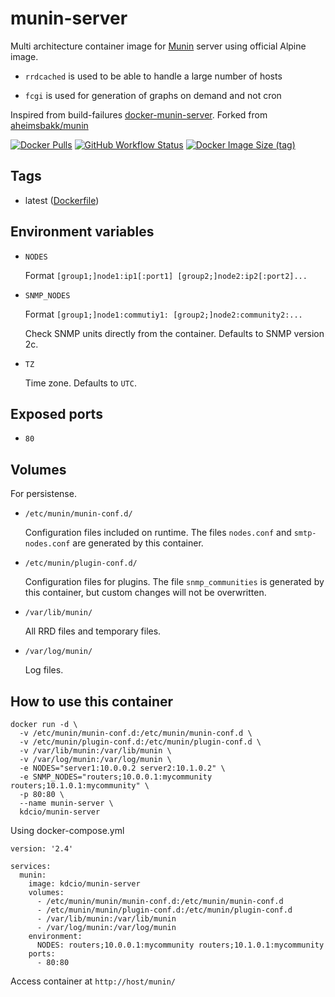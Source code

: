 # munin-server

Multi architecture container image for [Munin](http://munin-monitoring.org/) server using official Alpine image.

* `rrdcached` is used to be able to handle a large number of hosts

* `fcgi` is used for generation of graphs on demand and not cron

Inspired from build-failures [docker-munin-server](https://github.com/build-failure/docker-munin-server).
Forked from [aheimsbakk/munin](https://github.com/aheimsbakk/munin)

[![Docker Pulls](https://img.shields.io/docker/pulls/kdcio/munin-server)](https://hub.docker.com/r/kdcio/munin-server) [![GitHub Workflow Status](https://img.shields.io/github/workflow/status/kdcio/munin-server/Docker%20Build)](https://github.com/kdcio/munin-server/actions?query=workflow%3A%22Docker+Build%22) [![Docker Image Size (tag)](https://img.shields.io/docker/image-size/kdcio/munin-server/latest)](https://hub.docker.com/r/kdcio/munin-server)


## Tags

* latest ([Dockerfile](https://github.com/kdcio/munin-server/blob/master/Dockerfile))

## Environment variables

* `NODES`

    Format `[group1;]node1:ip1[:port1] [group2;]node2:ip2[:port2]...`

* `SNMP_NODES`

    Format `[group1;]node1:commutiy1: [group2;]node2:community2:...`

    Check SNMP units directly from the container. Defaults to SNMP version 2c.

* `TZ`

    Time zone. Defaults to `UTC`.

## Exposed ports

* `80`

## Volumes

For persistense.

* `/etc/munin/munin-conf.d/`

    Configuration files included on runtime. The files `nodes.conf` and `smtp-nodes.conf` are generated by this container.

* `/etc/munin/plugin-conf.d/`

    Configuration files for plugins. The file `snmp_communities` is generated by this container, but custom changes will not be overwritten.

* `/var/lib/munin/`

    All RRD files and temporary files.

* `/var/log/munin/`

    Log files.

## How to use this container

```
docker run -d \
  -v /etc/munin/munin-conf.d:/etc/munin/munin-conf.d \
  -v /etc/munin/plugin-conf.d:/etc/munin/plugin-conf.d \
  -v /var/lib/munin:/var/lib/munin \
  -v /var/log/munin:/var/log/munin \
  -e NODES="server1:10.0.0.2 server2:10.1.0.2" \
  -e SNMP_NODES="routers;10.0.0.1:mycommunity routers;10.1.0.1:mycommunity" \
  -p 80:80 \
  --name munin-server \
  kdcio/munin-server
```

Using docker-compose.yml

```
version: '2.4'

services:
  munin:
    image: kdcio/munin-server
    volumes:
      - /etc/munin/munin/munin-conf.d:/etc/munin/munin-conf.d 
      - /etc/munin/munin/plugin-conf.d:/etc/munin/plugin-conf.d
      - /var/lib/munin:/var/lib/munin 
      - /var/log/munin:/var/log/munin
    environment: 
      NODES: routers;10.0.0.1:mycommunity routers;10.1.0.1:mycommunity
    ports:
      - 80:80
```

Access container at `http://host/munin/`


